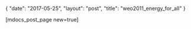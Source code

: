 {
   "date": "2017-05-25",
   "layout": "post",
   "title": "weo2011_energy_for_all"
}

[mdocs_post_page new=true]